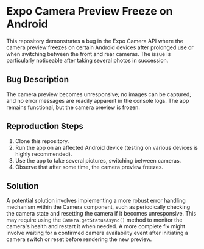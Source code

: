# Expo Camera Preview Freeze on Android

This repository demonstrates a bug in the Expo Camera API where the camera preview freezes on certain Android devices after prolonged use or when switching between the front and rear cameras. The issue is particularly noticeable after taking several photos in succession.

## Bug Description

The camera preview becomes unresponsive;  no images can be captured, and no error messages are readily apparent in the console logs.  The app remains functional, but the camera preview is frozen.

## Reproduction Steps

1. Clone this repository.
2. Run the app on an affected Android device (testing on various devices is highly recommended).
3. Use the app to take several pictures, switching between cameras.
4. Observe that after some time, the camera preview freezes.

## Solution

A potential solution involves implementing a more robust error handling mechanism within the Camera component, such as periodically checking the camera state and resetting the camera if it becomes unresponsive. This may require using the `Camera.getStatusAsync()` method to monitor the camera's health and restart it when needed. A more complete fix might involve waiting for a confirmed camera availability event after initiating a camera switch or reset before rendering the new preview.